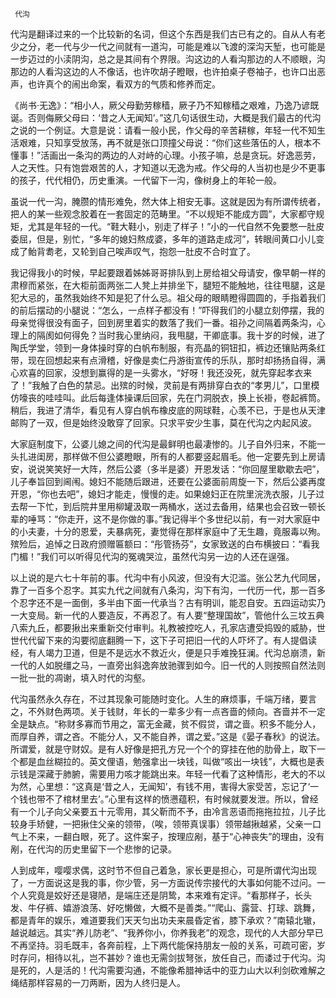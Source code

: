      代沟 

   代沟是翻译过来的一个比较新的名词，但这个东西是我们古已有之的。自从人有老少之分，老一代与少一代之间就有一道沟，可能是难以飞渡的深沟天堑，也可能是一步迈过的小渎阴沟，总之是其间有个界限。沟这边的人看沟那边的人不顺眼，沟那边的人看沟这边的人不像话，也许吹胡子瞪眼，也许拍桌子卷袖子，也许口出恶声，也许真个的闹出命案，看双方的气质和修养而定。 

   《尚书·无逸》：“相小人，厥父母勤劳稼穑，厥子乃不知稼穑之艰难，乃逸乃谚既诞。否则侮厥父母曰：‘昔之人无闻知’。”这几句话很生动，大概是我们最古的代沟之说的一个例证。大意是说：请看一般小民，作父母的辛苦耕稼，年轻一代不知生活艰难，只知享受放荡，再不就是张口顶撞父母说：“你们这些落伍的人，根本不懂事！”活画出一条沟的两边的人对峙的心理。小孩子嘛，总是贪玩。好逸恶劳，人之天性。只有饱尝艰苦的人，才知道以无逸为戒。作父母的人当初也是少不更事的孩子，代代相仍，历史重演。一代留下一沟，像树身上的年轮一般。 

   虽说一代一沟，腌臜的情形难免，然大体上相安无事。这就是因为有所谓传统者，把人的某一些观念胶着在一套固定的范畴里。“不以规矩不能成方圆”，大家都守规矩，尤其是年轻的一代。“鞋大鞋小，别走了样子！”小的一代自然不免要憋一肚皮委屈，但是，别忙，“多年的媳妇熬成婆，多年的道路走成河”，转眼间黄口小儿变成了鲐背耈老，又轮到自己唉声叹气，抱怨一肚皮不合时宜了。 

   我记得我小的时候，早起要跟着姊姊哥哥排队到上房给祖父母请安，像早朝一样的肃穆而紧张，在大柜前面两张二人凳上并排坐下，腿短不能触地，往往甩腿，这是犯大忌的，虽然我始终不知是犯了什么忌。祖父母的眼睛瞪得圆圆的，手指着我们的前后摆动的小腿说：“怎么，一点样子都没有！”吓得我们的小腿立刻停摆，我的母亲觉得很没有面子，回到房里着实的数落了我们一番。祖孙之间隔着两条沟，心理上的隔阂如何得免？当时我心里纳闷，我甩腿，干卿底事。我十岁的时候，进了陶氏学堂，领到一身体操时穿的白帆布制服，有亮晶的铜钮扣，裤边还镶贴两条红带，现在回想起来有点滑稽，好像是卖仁丹游街宣传的乐队，那时却扬扬自得，满心欢喜的回家，没想到赢得的是一头雾水，“好呀！我还没死，就先穿起孝衣来了！”我触了白色的禁忌。出殡的时候，灵前是有两排穿白衣的“孝男儿”，口里模仿嚎丧的哇哇叫。此后每逢体操课后回家，先在门洞脱衣，换上长褂，卷起裤筒。稍后，我进了清华，看见有人穿白帆布橡皮底的网球鞋，心羡不已，于是也从天津邮购了一双，但是始终没敢穿了回家。只求平安少生事，莫在代沟之内起风波。 

   大家庭制度下，公婆儿媳之间的代沟是最鲜明也最凄惨的。儿子自外归来，不能一头扎进闺房，那样做不但公婆瞪眼，所有的人都要竖起眉毛。他一定要先到上房请安，说说笑笑好一大阵，然后公婆（多半是婆）开恩发话：“你回屋里歇歇去吧”，儿子奉旨回到阃闱。媳妇不能随后跟进，还要在公婆面前周旋一下，然后公婆再度开恩，“你也去吧”，媳妇才能走，慢慢的走。如果媳妇正在院里浣洗衣服，儿子过去帮一下忙，到后院井里用柳罐汲取一两桶水，送过去备用，结果也会召致一顿长辈的唾骂：“你走开，这不是你做的事。”我记得半个多世纪以前，有一对大家庭中的小夫妻，十分的恩爱，夫暴病死，妻觉得在那样家庭中了无生趣，竟服毒以殉。殡殓后，追悼之日政府颁赠匾额曰：“彤管扬芬”，女家致送的白布横披曰：“看我门楣！”我们可以听得见代沟的冤魂哭泣，虽然代沟另一边的人还在逞强。 

   以上说的是六七十年前的事。代沟中有小风波，但没有大氾滥。张公艺九代同居，靠了一百多个忍字。其实九代之间就有八条沟，沟下有沟，一代历一代，那一百多个忍字还不是一面倒，多半由下面一代承当？古有明训，能忍自安。五四运动实乃一大变局。新一代的人要造反，不再忍了。有人要“整理国故”，管他什么三坟五典八索九丘，都要揪出来重新交付审判。礼教被控吃人，孔家店遭受捣毁的威胁，世世代代留下来的沟要彻底翻腾一下，这下子可把旧一代的人吓坏了。有人提倡读经，有人竭力卫道，但是不是远水不救近火，便是只手难挽狂澜。代沟总崩溃，新一代的人如脱缰之马，一直旁出斜逸奔放驰骤到如今。旧一代的人则按照自然法则一批一批的凋谢，填入时代的沟壑。 

   代沟虽然永久存在，不过其现象可能随时变化。人生的麻烦事，千端万绪，要言之，不外财色两项。关于钱财，年长的一辈多少有一点吝啬的倾向。吝啬并不一定全是缺点。“称财多寡而节用之，富无金藏，贫不假贷，谓之啬。积多不能分人，而厚自养，谓之吝。不能分人，又不能自养，谓之爱。”这是《晏子春秋》的说法。所谓爱，就是守财奴。是有人好像是把孔方兄一个个的穿挂在他的肋骨上，取下一个都是血丝糊拉的。英文俚语，勉强拿出一块钱，叫做“咳出一块钱”，大概也是表示钱是深藏于肺腑，需要用力咳才能跳出来。年轻一代看了这种情形，老大的不以为然，心里想：“这真是‘昔之人，无闻知’，有钱不用，害得大家受苦，忘记了‘一个钱也带不了棺材里去’。”心里有这样的愤懑蕴积，有时候就要发泄。所以，曾经有一个儿子向父亲要五十元零用，其父靳而不予，由冷言恶语而拖拖拉拉，儿子比较身手矫健，一把揪住父亲的领带，（唉，领带真误事）领带越揪越紧，父亲一口气上不来，一翻白眼，死了。这件案子，按理应剐，基于“心神丧失”的理由，没有剐，在代沟的历史里留下一个悲惨的记录。 

   人到成年，嘤嘤求偶，这时节不但自己着急，家长更是担心，可是所谓代沟出现了，一方面说这是我的事，你少管，另一方面说传宗接代的大事如何能不过问。一个人究竟是姣好还是寝陋，是端庄还是阴鸷，本来难有定评。“看那样子，长头发、牛仔裤、嬉游浪荡、好吃懒做，大概不是善类。”“爬山、露营、打球、跳舞，都是青年的娱乐，难道要我们天天匀出功夫来晨昏定省，膝下承欢？”南辕北辙，越说越远。其实“养儿防老”、“我养你小，你养我老”的观念，现代的人大部分早已不再坚持。羽毛既丰，各奔前程，上下两代能保持朋友一般的关系，可疏可密，岁时存问，相待以礼，岂不甚妙？谁也无需剑拔弩张，放任自己，而诿过于代沟。沟是死的，人是活的！代沟需要沟通，不能像希腊神话中的亚力山大以利剑砍难解之绳结那样容易的一刀两断，因为人终归是人。 

